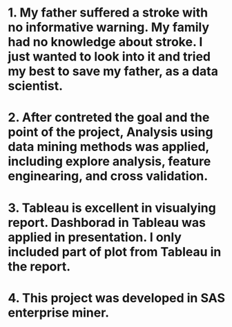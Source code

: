 #    1. My father suffered a stroke with no informative warning. My family had no knowledge about stroke. I just wanted to look into it and tried my best to save my father, as a data scientist.
#    2. After contreted the goal and the point of the project, Analysis using data mining methods was applied, including explore analysis, feature enginearing, and cross validation.
#    3. Tableau is excellent in visualying report. Dashborad in Tableau was applied in presentation. I only included part of plot from Tableau in the report.
#    4. This project was developed in SAS enterprise miner.
